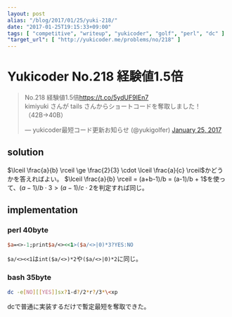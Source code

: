 ```yaml
---
layout: post
alias: "/blog/2017/01/25/yuki-218/"
date: "2017-01-25T19:15:33+09:00"
tags: [ "competitive", "writeup", "yukicoder", "golf", "perl", "dc" ]
"target_url": [ "http://yukicoder.me/problems/no/218" ]
---
```


# Yukicoder No.218 経験値1.5倍

<blockquote class="twitter-tweet" data-lang="en"><p lang="ja" dir="ltr">No.218 経験値1.5倍<a href="https://t.co/5ydUF9IEn7">https://t.co/5ydUF9IEn7</a><br>kimiyuki さんが tails さんからショートコードを奪取しました！ （42B→40B）</p>&mdash; yukicoder最短コード更新お知らせ (@yukigolfer) <a href="https://twitter.com/yukigolfer/status/824198894179467264">January 25, 2017</a></blockquote>
<script async src="//platform.twitter.com/widgets.js" charset="utf-8"></script>

## solution

$\lceil \frac{a}{b} \rceil \ge \frac{2}{3} \cdot \lceil \frac{a}{c} \rceil$かどうかを答えればよい。
$\lceil \frac{a}{b} \rceil = (a+b-1)/b = (a-1)/b + 1$を使って、$(a-1)/b\cdot 3 \gt (a-1)/c\cdot 2$を判定すれば同じ。
 
## implementation

### perl $40$byte

``` perl
$a=<>-1;print$a/<><<1>($a/<>|0)*3?YES:NO
```

`$a/<><<1`は`int($a/<>)*2`や`($a/<>|0)*2`に同じ。

### bash $35$byte

``` sh
dc -e[NO][[YES]]sx?1-d?/2*r?/3*\<xp
```

dcで普通に実装するだけで暫定最短を奪取できた。
